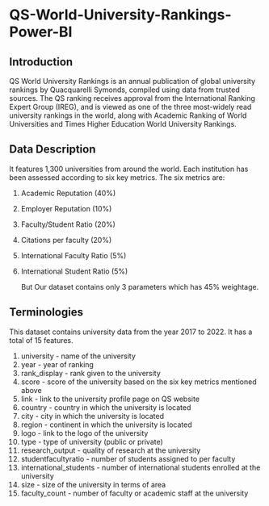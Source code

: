# QS-World-University-Rankings-Power-BI

## Introduction

QS World University Rankings is an annual publication of global university rankings
by Quacquarelli Symonds, compiled using data from trusted sources.
The QS ranking receives approval from the International Ranking Expert Group
(IREG), and is viewed as one of the three most-widely read university rankings in
the world, along with Academic Ranking of World Universities and Times Higher
Education World University Rankings.

## Data Description

It features 1,300 universities from around the world. Each institution has been
assessed according to six key metrics.
The six metrics are:
1. Academic Reputation (40%)
2. Employer Reputation (10%)
3. Faculty/Student Ratio (20%)
4. Citations per faculty (20%)
5. International Faculty Ratio (5%)
6. International Student Ratio (5%)

   But Our dataset contains only 3 parameters which has 45% weightage.
   
## Terminologies

This dataset contains university data from the year 2017 to 2022. It has a total of 15 features.

1. university - name of the university
2. year - year of ranking
3. rank_display - rank given to the university
4. score - score of the university based on the six key metrics mentioned above
5. link - link to the university profile page on QS website
6. country - country in which the university is located
7. city - city in which the university is located
8. region - continent in which the university is located
9. logo - link to the logo of the university
10. type - type of university (public or private)
11. research_output - quality of research at the university
12. studentfacultyratio - number of students assigned to per faculty
13. international_students - number of international students enrolled at the university
14. size - size of the university in terms of area
15. faculty_count - number of faculty or academic staff at the university
